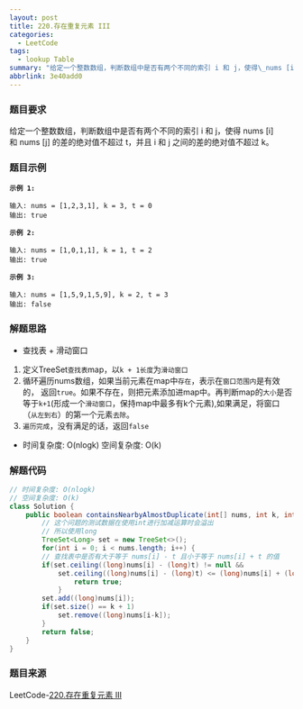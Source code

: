 ```yaml
---
layout: post
title: 220.存在重复元素 III
categories:
  - LeetCode
tags:
  - lookup Table
summary: "给定一个整数数组，判断数组中是否有两个不同的索引 i 和 j，使得\_nums [i] 和\_nums [j]\_的差的绝对值不超过 t，并且 i 和 j 之间的差的绝对值不超过 k。"
abbrlink: 3e40add0
---
```


### 题目要求
给定一个整数数组，判断数组中是否有两个不同的索引 i 和 j，使得 nums [i] 和 nums [j] 的差的绝对值不超过 t，并且 i 和 j 之间的差的绝对值不超过 k。

### 题目示例
**`示例 1:`**
```
输入: nums = [1,2,3,1], k = 3, t = 0
输出: true
```

**`示例 2:`**
```
输入: nums = [1,0,1,1], k = 1, t = 2
输出: true
```

**`示例 3:`**
```
输入: nums = [1,5,9,1,5,9], k = 2, t = 3
输出: false
```

### 解题思路
- 查找表 + 滑动窗口
1. 定义TreeSet`查找表`map，以`k + 1长度`为`滑动窗口` 
1. 循环遍历nums数组，如果当前元素在map中`存在`，表示在`窗口范围内`是有效的， 返回`true`。如果不存在，则把元素添加进map中。再判断map的`大小`是否等于`k+1`(形成一个`滑动窗口`，保持map中最多有k个元素),如果满足，将窗口（`从左到右`）的第一个元素`去除`。
1. `遍历完成`，没有满足的话，返回`false`

- 时间复杂度: O(nlogk)  空间复杂度: O(k)

### 解题代码
```java
// 时间复杂度: O(nlogk)
// 空间复杂度: O(k)
class Solution {
    public boolean containsNearbyAlmostDuplicate(int[] nums, int k, int t) {
        // 这个问题的测试数据在使用int进行加减运算时会溢出
        // 所以使用long
        TreeSet<Long> set = new TreeSet<>();
        for(int i = 0; i < nums.length; i++) {
        // 查找表中是否有大于等于 nums[i] - t 且小于等于 nums[i] + t 的值
        if(set.ceiling((long)nums[i] - (long)t) != null && 
            set.ceiling((long)nums[i] - (long)t) <= (long)nums[i] + (long)t) {
                return true;
            }
        set.add((long)nums[i]);
        if(set.size() == k + 1)
            set.remove((long)nums[i-k]);
        }
        return false;
    }
}
```

### 题目来源
LeetCode-[220.存在重复元素 III](https://leetcode-cn.com/problems/contains-duplicate-iii/)

